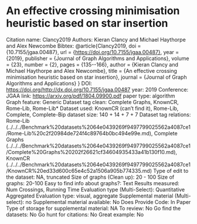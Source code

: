 # An effective crossing minimisation heuristic based on star insertion

Citation name: Clancy2019
Authors: Kieran Clancy and Michael Haythorpe and Alex Newcombe
Bibtex: @article{Clancy2019,
doi = {10.7155/jgaa.00487},
url = {https://doi.org/10.7155/jgaa.00487},
year = {2019},
publisher = {Journal of Graph Algorithms and Applications},
volume = {23},
number = {2},
pages = {135--166},
author = {Kieran Clancy and Michael Haythorpe and Alex Newcombe},
title = {An effective crossing minimisation heuristic based on star insertion},
journal = {Journal of Graph Algorithms and Applications}
}
DOI: https://doi.org/http://dx.doi.org/10.7155/jgaa.00487
year: 2019
Conference: JGAA
link: https://arxiv.org/pdf/1804.09900.pdf
paper type: algorithm
Graph feature: Generic
Dataset tag clean: Complete Graphs, KnownCR, Rome-Lib, Rome-Lib*
Dataset used: KnownCR (can’t find it), Rome-Lib, Complete, Complete-Bip
dataset size: 140 + 14 + 7 + 7
Dataset tag relations: Rome-Lib (../../../Benchmark%20datasets%2064e0439269f9497799025562a4087ce1/Rome-Lib%20c2f20984de724f4c89764b0bc494e99e.md), Complete Graphs (../../../Benchmark%20datasets%2064e0439269f9497799025562a4087ce1/Complete%20Graphs%20202f26621cf34604935433a41b130f10.md), KnownCR (../../../Benchmark%20datasets%2064e0439269f9497799025562a4087ce1/KnownCR%20ed33d600c65e4c52a1506a905b774335.md)
Type of edit to the dataset: NA, truncated
Size of graphs (Clean up): 20 - 100
Size of graphs: 20-100
Easy to find info about graphs?: Text
Results measured: Num Crossings, Running Time
Evaluation type (Multi-Select): Quantitative Aggregated
Evaluation type: visual, aggregate
Supplemental material (Multi-select): no
Supplemental material available: No
Does Provide Code: In Paper
Type of storage for supplemental material: NA
To review: No
Go find the datasets: No
Go hunt for citations: No
Great example: No